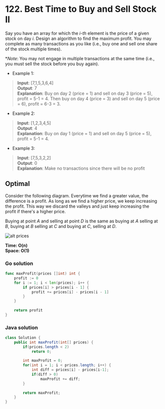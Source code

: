 # 122. Best Time to Buy and Sell Stock II

Say you have an array for which the *i-th* element is the price of a given stock on day *i*.
Design an algorithm to find the maximum profit. You may complete as many transactions as you like 
(i.e., buy one and sell one share of the stock multiple times).

**Note*: You may not engage in multiple transactions at the same time 
(i.e., you must sell the stock before you buy again).

- Example 1:
> **Input**: [7,1,5,3,6,4] <br>
> **Output**: 7 <br>
> **Explanation**: Buy on day 2 (price = 1) and sell on day 3 (price = 5), profit = 5-1 = 4. 
> Then buy on day 4 (price = 3) and sell on day 5 (price = 6), profit = 6-3 = 3.
- Example 2:
> **Input**: [1,2,3,4,5] <br>
> **Output**: 4 <br>
> **Explanation**: Buy on day 1 (price = 1) and sell on day 5 (price = 5), profit = 5-1 = 4.
- Example 3:
> **Input**: [7,5,3,2,2] <br>
> **Output**: 0 <br>
> **Explanation**: Make no transactions since there will be no profit

## Optimal
Consider the following diagram. Everytime we find a greater value, the difference is a profit. As
long as we find a higher price, we keep increasing the profit. This way we discard the valleys and
just keep increasing the profit if there's a higher price.

Buying at point *A* and selling at point *D* is the same as buying at *A* selling at *B*, buying at
*B* selling at *C* and buying at *C*, selling at *D*.

![alt prices](https://leetcode.com/media/original_images/122_maxprofit_2.PNG)

**Time: O(n) <br> Space: O(1)**

### Go solution
```go
func maxProfit(prices []int) int {    
    profit := 0
    for i := 1; i < len(prices); i++ {
        if prices[i] > prices[i - 1] {
            profit += prices[i] - prices[i - 1]
        }
    }
    
    return profit
}
```
### Java solution
```java
class Solution {
    public int maxProfit(int[] prices) {
        if(prices.length < 2)
            return 0;
            
        int maxProfit = 0;
        for(int i = 1; i < prices.length; i++) {
            int diff = prices[i] - prices[i-1];
            if(diff > 0)
                maxProfit += diff;
        }
        
        return maxProfit;
    }
}
```